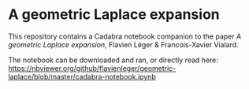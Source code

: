 # A geometric Laplace expansion

This repository contains a Cadabra notebook companion to the paper *A geometric Laplace expansion*, Flavien Léger & Francois-Xavier Vialard.

The notebook can be downloaded and ran, or directly read here: https://nbviewer.org/github/flavienleger/geometric-laplace/blob/master/cadabra-notebook.ipynb

